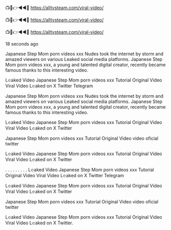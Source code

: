 📺📱👉◄◄🔴  https://alltvsteam.com/viral-video/

📺📱👉◄◄🔴  https://alltvsteam.com/viral-video/

📺📱👉◄◄🔴  https://alltvsteam.com/viral-video/

18 seconds ago

Japanese Step Mom porn videos xxx Nudes took the internet by storm and amazed viewers on various Leaked social media platforms. Japanese Step Mom porn videos xxx, a young and talented digital creator, recently became famous thanks to this interesting video.

L𝚎aked Video Japanese Step Mom porn videos xxx Tutorial Original Video Viral Video L𝚎aked on X Twitter Telegram

Japanese Step Mom porn videos xxx Nudes took the internet by storm and amazed viewers on various Leaked social media platforms. Japanese Step Mom porn videos xxx, a young and talented digital creator, recently became famous thanks to this interesting video.

L𝚎aked Video Japanese Step Mom porn videos xxx Tutorial Original Video Viral Video L𝚎aked on X Twitter

Japanese Step Mom porn videos xxx Tutorial Original Video video oficial twitter

L𝚎aked Video Japanese Step Mom porn videos xxx Tutorial Original Video Viral Video L𝚎aked on X Twitter

. . . . . . . . . L𝚎aked Video Japanese Step Mom porn videos xxx Tutorial Original Video Viral Video L𝚎aked on X Twitter Telegram

L𝚎aked Video Japanese Step Mom porn videos xxx Tutorial Original Video Viral Video L𝚎aked on X Twitter

Japanese Step Mom porn videos xxx Tutorial Original Video video oficial twitter

L𝚎aked Video Japanese Step Mom porn videos xxx Tutorial Original Video Viral Video L𝚎aked on X Twitter.
